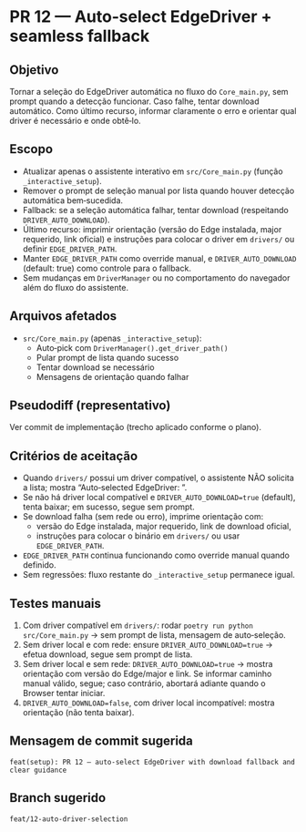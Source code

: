 # PR 12 — Auto‑select EdgeDriver + seamless fallback

## Objetivo
Tornar a seleção do EdgeDriver automática no fluxo do `Core_main.py`, sem prompt quando a detecção funcionar. Caso falhe, tentar download automático. Como último recurso, informar claramente o erro e orientar qual driver é necessário e onde obtê‑lo.

## Escopo
- Atualizar apenas o assistente interativo em `src/Core_main.py` (função `_interactive_setup`).
- Remover o prompt de seleção manual por lista quando houver detecção automática bem‑sucedida.
- Fallback: se a seleção automática falhar, tentar download (respeitando `DRIVER_AUTO_DOWNLOAD`).
- Último recurso: imprimir orientação (versão do Edge instalada, major requerido, link oficial) e instruções para colocar o driver em `drivers/` ou definir `EDGE_DRIVER_PATH`.
- Manter `EDGE_DRIVER_PATH` como override manual, e `DRIVER_AUTO_DOWNLOAD` (default: true) como controle para o fallback.
- Sem mudanças em `DriverManager` ou no comportamento do navegador além do fluxo do assistente.

## Arquivos afetados
- `src/Core_main.py` (apenas `_interactive_setup`):
  - Auto‑pick com `DriverManager().get_driver_path()`
  - Pular prompt de lista quando sucesso
  - Tentar download se necessário
  - Mensagens de orientação quando falhar

## Pseudodiff (representativo)

Ver commit de implementação (trecho aplicado conforme o plano).

## Critérios de aceitação
- Quando `drivers/` possui um driver compatível, o assistente NÃO solicita a lista; mostra “Auto‑selected EdgeDriver: <path>”.
- Se não há driver local compatível e `DRIVER_AUTO_DOWNLOAD=true` (default), tenta baixar; em sucesso, segue sem prompt.
- Se download falha (sem rede ou erro), imprime orientação com:
  - versão do Edge instalada, major requerido, link de download oficial,
  - instruções para colocar o binário em `drivers/` ou usar `EDGE_DRIVER_PATH`.
- `EDGE_DRIVER_PATH` continua funcionando como override manual quando definido.
- Sem regressões: fluxo restante do `_interactive_setup` permanece igual.

## Testes manuais
1) Com driver compatível em `drivers/`: rodar `poetry run python src/Core_main.py` → sem prompt de lista, mensagem de auto‑seleção.
2) Sem driver local e com rede: ensure `DRIVER_AUTO_DOWNLOAD=true` → efetua download, segue sem prompt de lista.
3) Sem driver local e sem rede: `DRIVER_AUTO_DOWNLOAD=true` → mostra orientação com versão do Edge/major e link. Se informar caminho manual válido, segue; caso contrário, abortará adiante quando o Browser tentar iniciar.
4) `DRIVER_AUTO_DOWNLOAD=false`, com driver local incompatível: mostra orientação (não tenta baixar).

## Mensagem de commit sugerida
`feat(setup): PR 12 — auto-select EdgeDriver with download fallback and clear guidance`

## Branch sugerido
`feat/12-auto-driver-selection`
